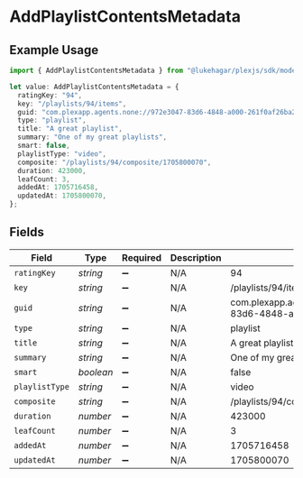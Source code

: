 # AddPlaylistContentsMetadata

## Example Usage

```typescript
import { AddPlaylistContentsMetadata } from "@lukehagar/plexjs/sdk/models/operations";

let value: AddPlaylistContentsMetadata = {
  ratingKey: "94",
  key: "/playlists/94/items",
  guid: "com.plexapp.agents.none://972e3047-83d6-4848-a000-261f0af26ba2",
  type: "playlist",
  title: "A great playlist",
  summary: "One of my great playlists",
  smart: false,
  playlistType: "video",
  composite: "/playlists/94/composite/1705800070",
  duration: 423000,
  leafCount: 3,
  addedAt: 1705716458,
  updatedAt: 1705800070,
};
```

## Fields

| Field                                                          | Type                                                           | Required                                                       | Description                                                    | Example                                                        |
| -------------------------------------------------------------- | -------------------------------------------------------------- | -------------------------------------------------------------- | -------------------------------------------------------------- | -------------------------------------------------------------- |
| `ratingKey`                                                    | *string*                                                       | :heavy_minus_sign:                                             | N/A                                                            | 94                                                             |
| `key`                                                          | *string*                                                       | :heavy_minus_sign:                                             | N/A                                                            | /playlists/94/items                                            |
| `guid`                                                         | *string*                                                       | :heavy_minus_sign:                                             | N/A                                                            | com.plexapp.agents.none://972e3047-83d6-4848-a000-261f0af26ba2 |
| `type`                                                         | *string*                                                       | :heavy_minus_sign:                                             | N/A                                                            | playlist                                                       |
| `title`                                                        | *string*                                                       | :heavy_minus_sign:                                             | N/A                                                            | A great playlist                                               |
| `summary`                                                      | *string*                                                       | :heavy_minus_sign:                                             | N/A                                                            | One of my great playlists                                      |
| `smart`                                                        | *boolean*                                                      | :heavy_minus_sign:                                             | N/A                                                            | false                                                          |
| `playlistType`                                                 | *string*                                                       | :heavy_minus_sign:                                             | N/A                                                            | video                                                          |
| `composite`                                                    | *string*                                                       | :heavy_minus_sign:                                             | N/A                                                            | /playlists/94/composite/1705800070                             |
| `duration`                                                     | *number*                                                       | :heavy_minus_sign:                                             | N/A                                                            | 423000                                                         |
| `leafCount`                                                    | *number*                                                       | :heavy_minus_sign:                                             | N/A                                                            | 3                                                              |
| `addedAt`                                                      | *number*                                                       | :heavy_minus_sign:                                             | N/A                                                            | 1705716458                                                     |
| `updatedAt`                                                    | *number*                                                       | :heavy_minus_sign:                                             | N/A                                                            | 1705800070                                                     |